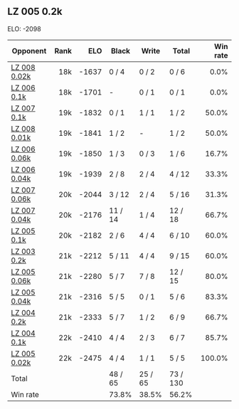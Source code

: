 ## LZ 005 0.2k ##

ELO: -2098

Opponent | Rank | ELO | Black | Write | Total | Win rate
---------|-----:|----:|-------|-------|-------|-------:
[LZ 008 0.02k](LZ%20008%200.02k.md) | 18k | -1637 | 0 / 4 | 0 / 2 | 0 / 6 | 0.0%
[LZ 006 0.1k](LZ%20006%200.1k.md) | 18k | -1701 | - | 0 / 1 | 0 / 1 | 0.0%
[LZ 007 0.1k](LZ%20007%200.1k.md) | 19k | -1832 | 0 / 1 | 1 / 1 | 1 / 2 | 50.0%
[LZ 008 0.01k](LZ%20008%200.01k.md) | 19k | -1841 | 1 / 2 | - | 1 / 2 | 50.0%
[LZ 006 0.06k](LZ%20006%200.06k.md) | 19k | -1850 | 1 / 3 | 0 / 3 | 1 / 6 | 16.7%
[LZ 006 0.04k](LZ%20006%200.04k.md) | 19k | -1939 | 2 / 8 | 2 / 4 | 4 / 12 | 33.3%
[LZ 007 0.06k](LZ%20007%200.06k.md) | 20k | -2044 | 3 / 12 | 2 / 4 | 5 / 16 | 31.3%
[LZ 007 0.04k](LZ%20007%200.04k.md) | 20k | -2176 | 11 / 14 | 1 / 4 | 12 / 18 | 66.7%
[LZ 005 0.1k](LZ%20005%200.1k.md) | 20k | -2182 | 2 / 6 | 4 / 4 | 6 / 10 | 60.0%
[LZ 003 0.2k](LZ%20003%200.2k.md) | 21k | -2212 | 5 / 11 | 4 / 4 | 9 / 15 | 60.0%
[LZ 005 0.06k](LZ%20005%200.06k.md) | 21k | -2280 | 5 / 7 | 7 / 8 | 12 / 15 | 80.0%
[LZ 005 0.04k](LZ%20005%200.04k.md) | 21k | -2316 | 5 / 5 | 0 / 1 | 5 / 6 | 83.3%
[LZ 004 0.2k](LZ%20004%200.2k.md) | 21k | -2333 | 5 / 7 | 1 / 2 | 6 / 9 | 66.7%
[LZ 004 0.1k](LZ%20004%200.1k.md) | 22k | -2410 | 4 / 4 | 2 / 3 | 6 / 7 | 85.7%
[LZ 005 0.02k](LZ%20005%200.02k.md) | 22k | -2475 | 4 / 4 | 1 / 1 | 5 / 5 | 100.0%
Total | | | 48 / 65 | 25 / 65 | 73 / 130 | 
Win rate| | | 73.8% | 38.5% | 56.2% | 

